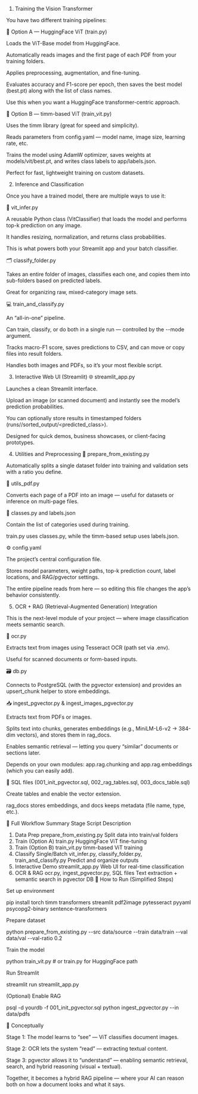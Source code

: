 1. Training the Vision Transformer

You have two different training pipelines:

🧩 Option A — HuggingFace ViT (train.py)

Loads the ViT-Base model from HuggingFace.

Automatically reads images and the first page of each PDF from your training folders.

Applies preprocessing, augmentation, and fine-tuning.

Evaluates accuracy and F1-score per epoch, then saves the best model (best.pt) along with the list of class names.

Use this when you want a HuggingFace transformer-centric approach.

🧠 Option B — timm-based ViT (train_vit.py)

Uses the timm library (great for speed and simplicity).

Reads parameters from config.yaml — model name, image size, learning rate, etc.

Trains the model using AdamW optimizer, saves weights at models/vit/best.pt, and writes class labels to app/labels.json.

Perfect for fast, lightweight training on custom datasets.

2. Inference and Classification

Once you have a trained model, there are multiple ways to use it:

🧮 vit_infer.py

A reusable Python class (VitClassifier) that loads the model and performs top-k prediction on any image.

It handles resizing, normalization, and returns class probabilities.

This is what powers both your Streamlit app and your batch classifier.

🗂️ classify_folder.py

Takes an entire folder of images, classifies each one, and copies them into sub-folders based on predicted labels.

Great for organizing raw, mixed-category image sets.

💻 train_and_classify.py

An “all-in-one” pipeline.

Can train, classify, or do both in a single run — controlled by the --mode argument.

Tracks macro-F1 score, saves predictions to CSV, and can move or copy files into result folders.

Handles both images and PDFs, so it’s your most flexible script.

3. Interactive Web UI (Streamlit)
🌐 streamlit_app.py

Launches a clean Streamlit interface.

Upload an image (or scanned document) and instantly see the model’s prediction probabilities.

You can optionally store results in timestamped folders (runs/<timestamp>/sorted_output/<predicted_class>).

Designed for quick demos, business showcases, or client-facing prototypes.

4. Utilities and Preprocessing
📂 prepare_from_existing.py

Automatically splits a single dataset folder into training and validation sets with a ratio you define.

📑 utils_pdf.py

Converts each page of a PDF into an image — useful for datasets or inference on multi-page files.

🧾 classes.py and labels.json

Contain the list of categories used during training.

train.py uses classes.py, while the timm-based setup uses labels.json.

⚙️ config.yaml

The project’s central configuration file.

Stores model parameters, weight paths, top-k prediction count, label locations, and RAG/pgvector settings.

The entire pipeline reads from here — so editing this file changes the app’s behavior consistently.

5. OCR + RAG (Retrieval-Augmented Generation) Integration

This is the next-level module of your project — where image classification meets semantic search.

📖 ocr.py

Extracts text from images using Tesseract OCR (path set via .env).

Useful for scanned documents or form-based inputs.

🗃️ db.py

Connects to PostgreSQL (with the pgvector extension) and provides an upsert_chunk helper to store embeddings.

📥 ingest_pgvector.py & ingest_images_pgvector.py

Extracts text from PDFs or images.

Splits text into chunks, generates embeddings (e.g., MiniLM-L6-v2 → 384-dim vectors), and stores them in rag_docs.

Enables semantic retrieval — letting you query “similar” documents or sections later.

Depends on your own modules: app.rag.chunking and app.rag.embeddings (which you can easily add).

🧱 SQL files (001_init_pgvector.sql, 002_rag_tables.sql, 003_docs_table.sql)

Create tables and enable the vector extension.

rag_docs stores embeddings, and docs keeps metadata (file name, type, etc.).

🔄 Full Workflow Summary
Stage	Script	Description
1. Data Prep	prepare_from_existing.py	Split data into train/val folders
2. Train (Option A)	train.py	HuggingFace ViT fine-tuning
2. Train (Option B)	train_vit.py	timm-based ViT training
3. Classify Single/Batch	vit_infer.py, classify_folder.py, train_and_classify.py	Predict and organize outputs
4. Interactive Demo	streamlit_app.py	Web UI for real-time classification
5. OCR & RAG	ocr.py, ingest_pgvector.py, SQL files	Text extraction + semantic search in pgvector DB
🚀 How to Run (Simplified Steps)

Set up environment

pip install torch timm transformers streamlit pdf2image pytesseract pyyaml psycopg2-binary sentence-transformers


Prepare dataset

python prepare_from_existing.py --src data/source --train data/train --val data/val --val-ratio 0.2


Train the model

python train_vit.py  # or train.py for HuggingFace path


Run Streamlit

streamlit run streamlit_app.py


(Optional) Enable RAG

psql -d yourdb -f 001_init_pgvector.sql
python ingest_pgvector.py --in data/pdfs

🧩 Conceptually

Stage 1: The model learns to “see” — ViT classifies document images.

Stage 2: OCR lets the system “read” — extracting textual content.

Stage 3: pgvector allows it to “understand” — enabling semantic retrieval, search, and hybrid reasoning (visual + textual).

Together, it becomes a hybrid RAG pipeline — where your AI can reason both on how a document looks and what it says.
